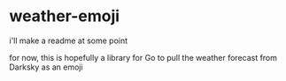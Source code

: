 # weather-emoji

i'll make a readme at some point

for now, this is hopefully a library for Go to pull the weather forecast from Darksky as an emoji
